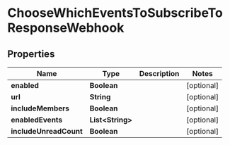 

# ChooseWhichEventsToSubscribeToResponseWebhook


## Properties

| Name | Type | Description | Notes |
|------------ | ------------- | ------------- | -------------|
|**enabled** | **Boolean** |  |  [optional] |
|**url** | **String** |  |  [optional] |
|**includeMembers** | **Boolean** |  |  [optional] |
|**enabledEvents** | **List&lt;String&gt;** |  |  [optional] |
|**includeUnreadCount** | **Boolean** |  |  [optional] |



